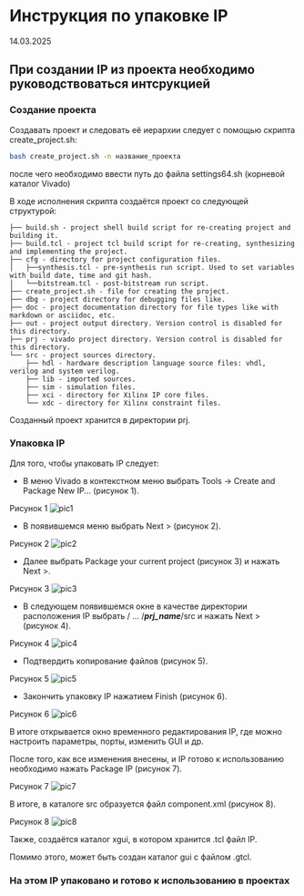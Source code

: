 # Инструкция по упаковке IP

14.03.2025

## При создании IP из проекта необходимо руководствоваться интсрукцией

### Создание проекта

Создавать проект и следовать её иерархии следует с помощью скрипта create_project.sh:

```bash
bash create_project.sh -n название_проекта
```

после чего необходимо ввести путь до файла settings64.sh (корневой каталог Vivado)

В ходе исполнения скрипта создаётся проект со следующей структурой:

``` none
├── build.sh - project shell build script for re-creating project and building it.
├── build.tcl - project tcl build script for re-creating, synthesizing and implementing the project.
├── cfg - directory for project configuration files. 
│   ├──synthesis.tcl - pre-synthesis run script. Used to set variables with build date, time and git hash.
│   └──bitstream.tcl - post-bitstream run script.
├── create_project.sh - file for creating the project.
├── dbg - project directory for debugging files like.
├── doc - project documentation directory for file types like with markdown or asciidoc, etc.
├── out - project output directory. Version control is disabled for this directory.
├── prj - vivado project directory. Version control is disabled for this directory.
└── src - project sources directory.  
    ├── hdl - hardware description language source files: vhdl, verilog and system verilog.   
    ├── lib - imported sources.
    ├── sim - simulation files.
    ├── xci - directory for Xilinx IP core files.
    └── xdc - directory for Xilinx constraint files.
```

Созданный проект хранится в директории prj.

### Упаковка IP

Для того, чтобы упаковать IP следует:

- В меню Vivado в контекстном меню выбрать Tools -> Create and Package New IP... (рисунок 1).

Рисунок 1
![pic1](png/pic1.png)

- В появившемся меню выбрать Next > (рисунок 2).

Рисунок 2
![pic2](png/pic2.png)

- Далее выбрать Package your current project (рисунок 3) и нажать Next >.

Рисунок 3
![pic3](png/pic3.png)

- В следующем появившемся окне в качестве директории расположения IP выбрать / ... /**_prj_name_**/src и нажать Next > (рисунок 4).

Рисунок 4
![pic4](png/pic4.png)

- Подтвердить копирование файлов (рисунок 5).

Рисунок 5
![pic5](png/pic5.png)

- Закончить упаковку IP нажатием Finish (рисунок 6).

Рисунок 6
![pic6](png/pic6.png)

В итоге открывается окно временного редактирования IP, где можно настроить параметры, порты, изменить GUI и др.

После того, как все изменения внесены, и IP готово к использованию необходимо нажать Package IP (рисунок 7).

Рисунок 7
![pic7](png/pic7.png)

В итоге, в каталоге src образуется файл component.xml (рисунок 8).

Рисунок 8
![pic8](png/pic8.png)

Также, создаётся каталог xgui, в котором хранится .tcl файл IP.

Помимо этого, может быть создан каталог gui с файлом .gtcl.

### На этом IP упаковано и готово к использованию в проектах
